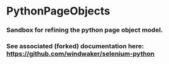 # PythonPageObjects

### Sandbox for refining the python page object model.
### See associated (forked) documentation here:  https://github.com/windwaker/selenium-python
